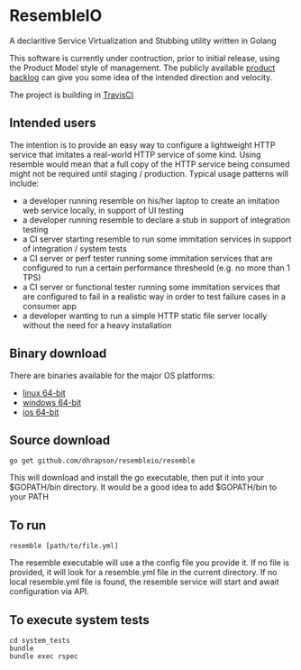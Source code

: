 # ResembleIO

A declaritive Service Virtualization and Stubbing utility written in Golang

This software is currently under contruction, prior to initial release, using the Product Model style of management.
The publicly available [product backlog](https://www.pivotaltracker.com/n/projects/1485132) can give you some idea of the intended direction and velocity.

The project is building in [TravisCI](https://travis-ci.org/dhrapson/resembleio)

## Intended users
The intention is to provide an easy way to configure a lightweight HTTP service that imitates a real-world HTTP service of some kind. Using resemble would mean that a full copy of the HTTP service being consumed might not be required until staging / production. Typical usage patterns will include:

* a developer running resemble on his/her laptop to create an imitation web service locally, in support of UI testing
* a developer running resemble to declare a stub in support of integration testing
* a CI server starting resemble to run some immitation services in support of integration / system tests
* a CI server or perf tester running some immitation services that are configured to run a certain performance thresheold (e.g. no more than 1 TPS)
* a CI server or functional tester running some immitation services that are configured to fail in a realistic way in order to test failure cases in a consumer app
* a developer wanting to run a simple HTTP static file server locally without the need for a heavy installation

## Binary download
There are binaries available for the major OS platforms:
* [linux 64-bit](http://resembleio.s3-website-eu-west-1.amazonaws.com/latest/amd64/linux/resemble)
* [windows 64-bit](http://resembleio.s3-website-eu-west-1.amazonaws.com/latest/amd64/windows/resemble.exe)
* [ios 64-bit](http://resembleio.s3-website-eu-west-1.amazonaws.com/latest/amd64/darwin/resemble)

## Source download

```
go get github.com/dhrapson/resembleio/resemble
```
This will download and install the go executable, then put it into your $GOPATH/bin directory.
It would be a good idea to add $GOPATH/bin to your PATH

## To run

```
resemble [path/to/file.yml]
```
The resemble executable will use a the config file you provide it.
If no file is provided, it will look for a resemble.yml file in the current directory.
If no local resemble.yml file is found, the resemble service will start and await configuration via API.

## To execute system tests

```
cd system_tests
bundle
bundle exec rspec
```
